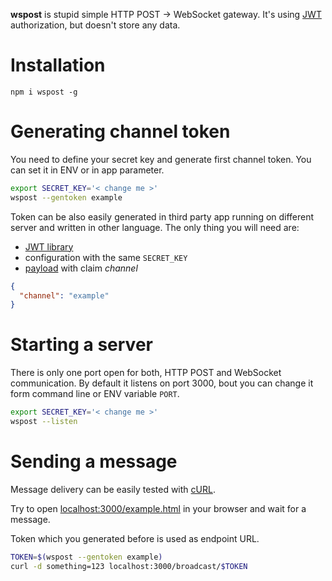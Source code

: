 **wspost** is stupid simple HTTP POST -> WebSocket gateway.
It's using [JWT](http://jwt.io/) authorization, but doesn't store any data.


Installation
============

```
npm i wspost -g
```

Generating channel token
=============

You need to define your secret key and generate first channel token.
You can set it in ENV or in app parameter.

```bash
export SECRET_KEY='< change me >'
wspost --gentoken example

```

Token can be also easily generated in third party app running on different server and written in other language.
The only thing you will need are:
- [JWT library](http://jwt.io/#libraries-io)
- configuration with the same `SECRET_KEY`
- [payload](http://jwt.io/introduction/#header) with claim _channel_

```json
{
  "channel": "example"
}
```

Starting a server
=================
There is only one port open for both, HTTP POST and WebSocket communication.
By default it listens on port 3000, bout you can change it form command line or ENV variable `PORT`.

```bash
export SECRET_KEY='< change me >'
wspost --listen
```

Sending a message
=================

Message delivery can be easily tested with [cURL](https://en.wikipedia.org/wiki/CURL).

Try to open [localhost:3000/example.html](http://localhost:3000/example.html) in your browser and wait for a message.

Token which you generated before is used as endpoint URL.

```bash
TOKEN=$(wspost --gentoken example)
curl -d something=123 localhost:3000/broadcast/$TOKEN
```
